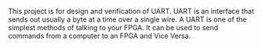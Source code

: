 This project is for design and verification of UART.
UART is an interface that sends out usually a byte at a time over a single wire. 
A UART is one of the simplest methods of talking to your FPGA. 
It can be used to send commands from a computer to an FPGA and Vice Versa.
